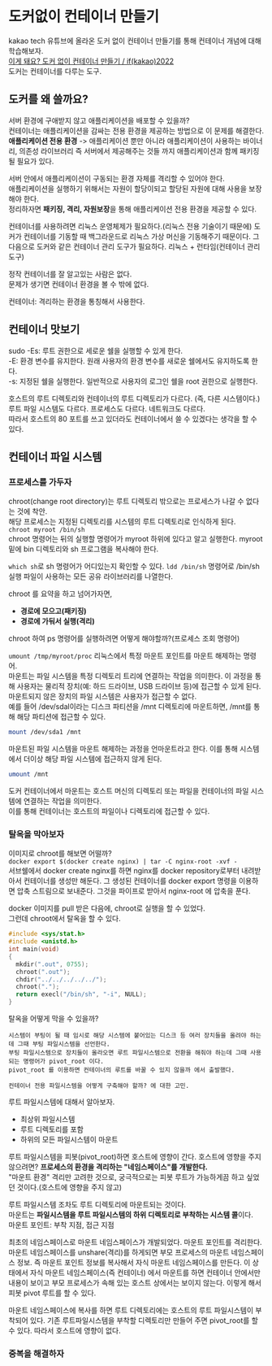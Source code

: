 # 도커없이 컨테이너 만들기
kakao tech 유튜브에 올라온 도커 없이 컨테이너 만들기를 통해 컨테이너 개념에 대해 학습해보자.  
[이게 돼요? 도커 없이 컨테이너 만들기 / if(kakao)2022](https://www.youtube.com/watch?v=mSD88FuST80)  
도커는 컨테이너를 다루는 도구.  
  
## 도커를 왜 쓸까요?
서버 환경에 구애받지 않고 애플리케이션을 배포할 수 있을까?  
컨테이너는 애플리케이션을 감싸는 전용 환경을 제공하는 방법으로 이 문제를 해결한다.  
**애플리케이션 전용 환경** -> 애플리케이션 뿐만 아니라 애플리케이션이 사용하는 바이너리, 의존성 라이브러리 즉 서버에서 제공해주는 것들 까지 애플리케이션과 함께 패키징될 필요가 있다.  
  
서버 안에서 애플리케이션이 구동되는 환경 자체를 격리할 수 있어야 한다.  
애플리케이션을 실행하기 위해서는 자원이 할당이되고 할당된 자원에 대해 사용을 보장해야 한다.  
정리하자면 **패키징, 격리, 자원보장**을 통해 애플리케이션 전용 환경을 제공할 수 있다.  
  
컨테이너를 사용하려면 리눅스 운영체제가 필요하다.(리눅스 전용 기술이기 때문에) 도커가 컨테이너를 기동할 때 백그라운드로 리눅스 가상 머신을 기동해주기 때문이다. 그 다음으로 도커와 같은 컨테이너 관리 도구가 필요하다. 리눅스 + 런타임(컨테이너 관리 도구)  

정작 컨테이너를 잘 알고있는 사람은 없다.  
문제가 생기면 컨테이너 환경을 볼 수 밖에 없다.  
  
컨테이너: 격리하는 환경을 통칭해서 사용한다.  
  
## 컨테이너 맛보기
sudo -Es: 루트 권한으로 세로운 쉘을 실행할 수 있게 한다.  
-E: 환경 변수를 유지한다. 원래 사용자의 환경 변수를 새로운 쉘에서도 유지하도록 한다.  
-s: 지정된 쉘을 실행한다. 일반적으로 사용자의 로그인 쉘을 root 권한으로 실행한다.  

호스트의 루트 디렉토리와 컨테이너의 루트 디렉토리가 다르다. (즉, 다른 시스템이다.) 루트 파일 시스템도 다르다. 프로세스도 다르다. 네트워크도 다르다.  
따라서 호스트의 80 포트를 쓰고 있더라도 컨테이너에서 쓸 수 있겠다는 생각을 할 수 있다.  
## 컨테이너 파일 시스템
### 프로세스를 가두자
chroot(change root directory)는 루트 디렉토리 밖으로는 프로세스가 나갈 수 없다는 것에 착안.  
해당 프로세스는 지정된 디렉토리를 시스템의 루트 디렉토리로 인식하게 된다.  
`chroot myroot /bin/sh`  
chroot 명령어는 뒤의 실행할 명령어가 myroot 하위에 있다고 알고 실행한다. myroot 밑에 bin 디렉토리와 sh 프로그램을 복사해야 한다.  
  
`which sh`로 sh 명령어가 어디있는지 확인할 수 있다. `ldd /bin/sh` 명령어로 /bin/sh 실행 파일이 사용하는 모든 공유 라이브러리를 나열한다.  
  
chroot 를 요약을 하고 넘어가자면,  
- **경로에 모으고(패키징)**  
- **경로에 가둬서 실행(격리)**  
  
chroot 하여 ps 명령어를 실행하려면 어떻게 해야할까?(프로세스 조회 명령어)  
  
`umount /tmp/myroot/proc` 리눅스에서 특정 마운트 포인트를 마운트 해제하는 명령어.  
마운트는 파일 시스템을 특정 디렉토리 트리에 연결하는 작업을 의미한다. 이 과정을 통해 사용자는 물리적 장치(예: 하드 드라이브, USB 드라이브 등)에 접근할 수 있게 된다. 마운트되지 않은 장치의 파일 시스템은 사용자가 접근할 수 없다.  
예를 들어 /dev/sdal이라는 디스크 파티션을 /mnt 디렉토리에 마운트하면, /mnt를 통해 해당 파티션에 접근할 수 있다.  
```bash
mount /dev/sda1 /mnt
```
마운트된 파일 시스템을 마운트 해제하는 과정을 언마운트라고 한다. 이를 통해 시스템에서 더이상 해당 파일 시스템에 접근하지 않게 된다.  
```bash
umount /mnt
```
도커 컨테이너에서 마운트는 호스트 머신의 디렉토리 또는 파일을 컨테이너의 파일 시스템에 연결하는 작업을 의미한다.  
이를 통해 컨테이너는 호스트의 파일이나 디렉토리에 접근할 수 있다.  
### 탈옥을 막아보자
이미지로 chroot를 해보면 어떨까?  
`docker export $(docker create nginx) | tar -C nginx-root -xvf -`  
서브쉘에서 docker create nginx를 하면 nginx를 docker repository로부터 내려받아서 컨테이너를 생성만 해둔다. 그 생성된 컨테이너를 docker export 명령을 이용하면 압축 스트림으로 보내준다. 그것을 파이프로 받아서 nginx-root 에 압축을 푼다.  
  
docker 이미지를 pull 받은 다음에, chroot로 실행을 할 수 있었다.  
그런데 chroot에서 탈옥을 할 수 있다.  
```c
#include <sys/stat.h>
#include <unistd.h>
int main(void)
{
  mkdir(".out", 0755);
  chroot(".out");
  chdir("../../../../../");
  chroot(".");
  return execl("/bin/sh", "-i", NULL);
}
```
탈옥을 어떻게 막을 수 있을까?  
  
```text
시스템이 부팅이 될 때 임시로 해당 시스템에 붙어있는 디스크 등 여러 장치들을 올려야 하는데 그때 부팅 파일시스템을 선언한다.  
부팅 파일시스템으로 장치들이 올라오면 루트 파일시스템으로 전환을 해줘야 하는데 그때 사용되는 명령어가 pivot_root 이다.
pivot_root 를 이용하면 컨테이너의 루트를 바꿀 수 있지 않을까 에서 출발했다.  

컨테이너 전용 파일시스템을 어떻게 구축해야 할까? 에 대한 고민.
```
  
루트 파일시스템에 대해서 알아보자.  
- 최상위 파일시스템  
- 루트 디렉토리를 포함  
- 하위의 모든 파일시스템이 마운트  
  
루트 파일시스템을 피봇(pivot_root)하면 호스트에 영향이 간다. 호스트에 영향을 주지 않으려면? **프로세스의 환경을 격리하는 "네임스페이스"를 개발한다.**  
"마운트 환경" 격리만 고려한 것으로, 궁극적으로는 피봇 루트가 가능하게끔 하고 싶었던 것이다.(호스트에 영향을 주지 않고)  
  
루트 파일시스템 조차도 루트 디렉토리에 마운트되는 것이다.  
마운트는 **파일시스템을 루트 파일시스템의 하위 디렉토리로 부착하는 시스템 콜**이다.  
마운트 포인트: 부착 지점, 접근 지점  
  
최초의 네임스페이스로 마운트 네임스페이스가 개발되었다. 마운트 포인트를 격리한다. 마운트 네임스페이스를 unshare(격리)를 하게되면 부모 프로세스의 마운트 네임스페이스 정보. 즉 마운트 포인트 정보를 복사해서 자식 마운트 네임스페이스를 만든다. 이 상태에서 자식 마운트 네임스페이스(즉 컨테이너) 에서 마운트를 하면 컨테이너 안에서만 내용이 보이고 부모 프로세스가 속해 있는 호스트 상에서는 보이지 않는다. 이렇게 해서 피봇 pivot 루트를 할 수 있다.  
  
마운트 네임스페이스에 복사를 하면 루트 디렉토리에는 호스트의 루트 파일시스템이 부착되어 있다. 기존 루트파일시스템을 부착할 디렉토리만 만들어 주면 pivot_root를 할 수 있다. 따라서 호스트에 영향이 없다.

### 중복을 해결하자